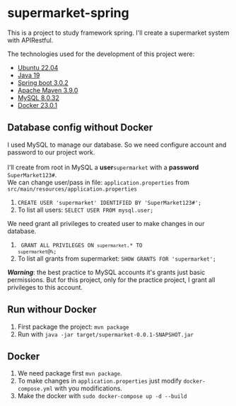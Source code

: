 # supermarket-spring
This is a project to study framework spring. I'll create a supermarket system with APIRestful. 

The technologies used for the development of this project were:
- [Ubuntu 22.04](https://ubuntu.com/download)
- [Java 19](https://www.oracle.com/br/java/technologies/downloads/)
- [Spring boot 3.0.2](https://spring.io/projects/spring-boot)
- [Apache Maven 3.9.0](https://maven.apache.org/download.cgi)
- [MySQL 8.0.32](https://dev.mysql.com/downloads/installer/)
- [Docker 23.0.1](https://docs.docker.com/desktop/install/ubuntu/)

## Database config without Docker
I used MySQL to manage our database. So we need configure account and password to our project work.
<br><br>
I'll create from root in MySQL a <b>user</b>`supermarket` with a <b>password</b> `SuperMarket123#`.
<br>We can change user/pass in file: `application.properties` from `src/main/resources/application.properties`

1. `CREATE USER 'supermarket' IDENTIFIED BY 'SuperMarket123#';`
2. To list all users: `SELECT USER FROM mysql.user;`

We need grant all privileges to created user to make changes in our database.

1. <code> GRANT ALL PRIVILEGES ON `supermarket`.* TO `supermarket`@`%`; </code>
2. To list all grants from supermarket: `SHOW GRANTS FOR 'supermarket';`

**_Warning_**: the best practice to MySQL accounts it's grants just basic permissions. But for this project, only for the practice project, I grant all privileges to this account.

## Run withour Docker
1. First package the project: `mvn package`
2. Run with `java -jar target/supermarket-0.0.1-SNAPSHOT.jar`


## Docker
1. We need package first `mvn package`.
2. To make changes in `application.properties` just modify `docker-compose.yml` with you modifications.
3. Make the docker with `sudo docker-compose up -d --build`
